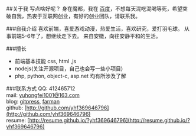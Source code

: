 ##关于我
写点啥好呢？
身在魔都，我在 [百度](http://www.baidu.com)，不想每天混吃混喝等死，希望突破自我，热衷于互联网创业，有好的创业团队，请联系我。

###自我介绍
喜欢前端，喜爱游戏动漫，热爱生活，喜欢研究，爱打羽毛球。
从事前端5-6年了，想继续走下去。
来自安徽，向往安静平和的生活。

###擅长
* 前端基本技能 css, html ,js
* nodejs(关注开源项目，自己也会写一些小项目)
* php, python, object-c, asp.net 均有所涉及了解

###联系方式
QQ: 412465712  
mail: yuhongfei1001@163.com  
blog: [gitpress](http://blog.yhf369646796.gitpress.org/), [farman](http://farman.sinaapp.com)  
github: [http://github.com/yhf369646796](http://github.com/yhf369646796)  
resume: [http://resume.github.io/?yhf369646796](http://resume.github.io/?yhf369646796)